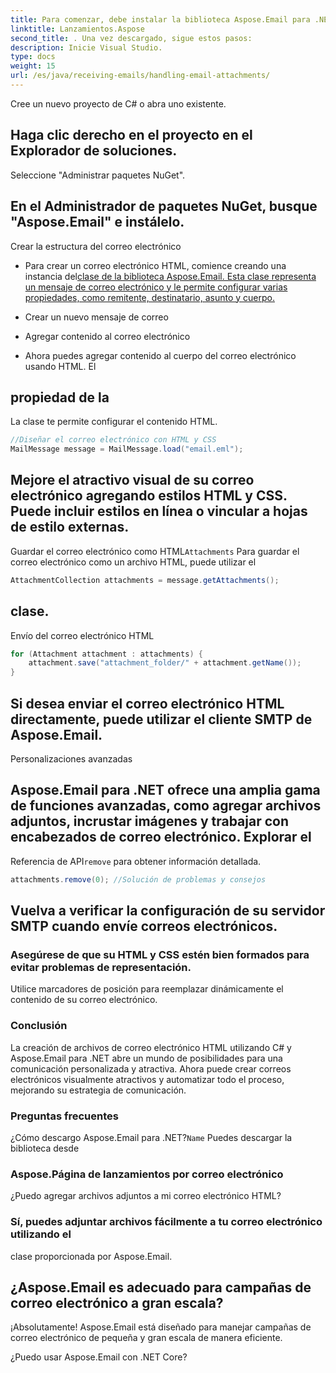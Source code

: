 ```yaml
---
title: Para comenzar, debe instalar la biblioteca Aspose.Email para .NET. Puede descargarlo desde Aspose.Releases:
linktitle: Lanzamientos.Aspose
second_title: . Una vez descargado, sigue estos pasos:
description: Inicie Visual Studio.
type: docs
weight: 15
url: /es/java/receiving-emails/handling-email-attachments/
---
```


Cree un nuevo proyecto de C# o abra uno existente.

## Haga clic derecho en el proyecto en el Explorador de soluciones.

Seleccione "Administrar paquetes NuGet".

## En el Administrador de paquetes NuGet, busque "Aspose.Email" e instálelo.

Crear la estructura del correo electrónico

-  Para crear un correo electrónico HTML, comience creando una instancia del[clase de la biblioteca Aspose.Email. Esta clase representa un mensaje de correo electrónico y le permite configurar varias propiedades, como remitente, destinatario, asunto y cuerpo.](https://releases.aspose.com/email/java/)

-  Crear un nuevo mensaje de correo

- Agregar contenido al correo electrónico

-  Ahora puedes agregar contenido al cuerpo del correo electrónico usando HTML. El

##  propiedad de la

 La clase te permite configurar el contenido HTML.

```java
//Diseñar el correo electrónico con HTML y CSS
MailMessage message = MailMessage.load("email.eml");
```

## Mejore el atractivo visual de su correo electrónico agregando estilos HTML y CSS. Puede incluir estilos en línea o vincular a hojas de estilo externas.

Guardar el correo electrónico como HTML`Attachments` Para guardar el correo electrónico como un archivo HTML, puede utilizar el

```java
AttachmentCollection attachments = message.getAttachments();
```

##  clase.

Envío del correo electrónico HTML

```java
for (Attachment attachment : attachments) {
    attachment.save("attachment_folder/" + attachment.getName());
}
```

## Si desea enviar el correo electrónico HTML directamente, puede utilizar el cliente SMTP de Aspose.Email.

Personalizaciones avanzadas

##  Aspose.Email para .NET ofrece una amplia gama de funciones avanzadas, como agregar archivos adjuntos, incrustar imágenes y trabajar con encabezados de correo electrónico. Explorar el

Referencia de API`remove` para obtener información detallada.

```java
attachments.remove(0); //Solución de problemas y consejos
```

## Vuelva a verificar la configuración de su servidor SMTP cuando envíe correos electrónicos.

### Asegúrese de que su HTML y CSS estén bien formados para evitar problemas de representación.

Utilice marcadores de posición para reemplazar dinámicamente el contenido de su correo electrónico.

### Conclusión

La creación de archivos de correo electrónico HTML utilizando C# y Aspose.Email para .NET abre un mundo de posibilidades para una comunicación personalizada y atractiva. Ahora puede crear correos electrónicos visualmente atractivos y automatizar todo el proceso, mejorando su estrategia de comunicación.

### Preguntas frecuentes

¿Cómo descargo Aspose.Email para .NET?`Name` Puedes descargar la biblioteca desde

### Aspose.Página de lanzamientos por correo electrónico

¿Puedo agregar archivos adjuntos a mi correo electrónico HTML?

###  Sí, puedes adjuntar archivos fácilmente a tu correo electrónico utilizando el

 clase proporcionada por Aspose.Email.

## ¿Aspose.Email es adecuado para campañas de correo electrónico a gran escala?

¡Absolutamente! Aspose.Email está diseñado para manejar campañas de correo electrónico de pequeña y gran escala de manera eficiente.

¿Puedo usar Aspose.Email con .NET Core?